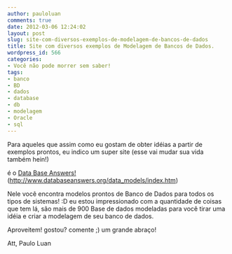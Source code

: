 ```yaml
---
author: pauloluan
comments: true
date: 2012-03-06 12:24:02
layout: post
slug: site-com-diversos-exemplos-de-modelagem-de-bancos-de-dados
title: Site com diversos exemplos de Modelagem de Bancos de Dados.
wordpress_id: 566
categories:
- Você não pode morrer sem saber!
tags:
- banco
- BD
- dados
- database
- db
- modelagem
- Oracle
- sql
---
```


Para aqueles que assim como eu gostam de obter idéias a partir de exemplos prontos, eu indico um super site (esse vai mudar sua vida também hein!)

é o [Data Base Answers!](http://www.databaseanswers.org/data_models/index.htm) (http://www.databaseanswers.org/data_models/index.htm)

Nele você encontra modelos prontos de Banco de Dados para todos os tipos de sistemas! :D eu estou impressionado com a quantidade de coisas que tem lá, são mais de 900 Base de dados modeladas para você tirar uma idéia e criar a modelagem de seu banco de dados.

Aproveitem! gostou? comente ;) um grande abraço!

Att,
Paulo Luan
